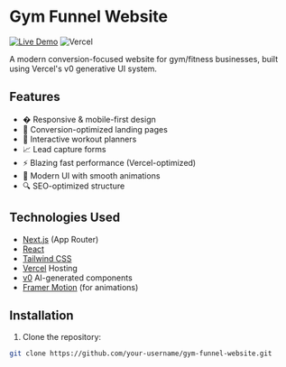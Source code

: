 # Gym Funnel Website

[![Live Demo](https://img.shields.io/badge/demo-live-brightgreen)](https://v0-gym-funnel-website.vercel.app/)
![Vercel](https://vercelbadge.vercel.app/api/stevetoday/gym-funnel-website)

A modern conversion-focused website for gym/fitness businesses, built using Vercel's v0 generative UI system.

## Features

- � Responsive & mobile-first design
- 💪 Conversion-optimized landing pages
- 🎯 Interactive workout planners
- 📈 Lead capture forms
- ⚡ Blazing fast performance (Vercel-optimized)
- 🎨 Modern UI with smooth animations
- 🔍 SEO-optimized structure

## Technologies Used

- [Next.js](https://nextjs.org/) (App Router)
- [React](https://react.dev/)
- [Tailwind CSS](https://tailwindcss.com/)
- [Vercel](https://vercel.com/) Hosting
- [v0](https://v0.dev/) AI-generated components
- [Framer Motion](https://www.framer.com/motion/) (for animations)

## Installation

1. Clone the repository:
```bash
git clone https://github.com/your-username/gym-funnel-website.git
